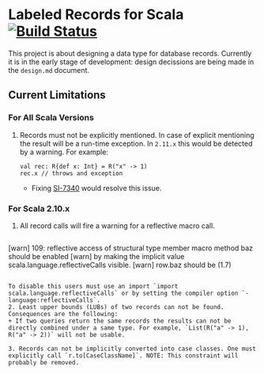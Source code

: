 Labeled Records for Scala [![Build Status](https://travis-ci.org/vjovanov/refined-records.png?branch=master)](https://travis-ci.org/vjovanov/refined-records)
================================================

This project is about designing a data type for database records. Currently it is in the early stage of development: design decissions are being made in the `design.md` document.

## Current Limitations
### For All Scala Versions

1. Records must not be explicitly mentioned. In case of explicit mentioning the result will be a run-time exception. In `2.11.x` this would be detected by a warning. For example:

   ```
   val rec: R{def x: Int} = R("x" -> 1)
   rec.x // throws and exception
   ```
   + Fixing [SI-7340](https://issues.scala-lang.org/browse/SI-7340) would resolve this issue.

### For Scala 2.10.x

1. All record calls will fire a warning for a reflective macro call.

   ```
[warn] 109: reflective access of structural type member macro method baz should be enabled
[warn] by making the implicit value scala.language.reflectiveCalls visible.
[warn]     row.baz should be (1.7)
   ```

   To disable this users must use an import `import scala.language.reflectiveCalls` or by setting the compiler option `-language:reflectiveCalls`.
2. Least upper bounds (LUBs) of two records can not be found. Consequences are the following:
   + If two queries return the same records the results can not be directly combined under a same type. For example, `List(R("a" -> 1), R("a" -> 2))` will not be usable.

3. Records can not be implicitly converted into case classes. One must explicitly call `r.to[CaseClassName]`. NOTE: This constraint will probably be removed.
